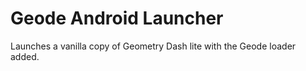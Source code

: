 # Geode Android Launcher

Launches a vanilla copy of Geometry Dash lite with the Geode loader added.
